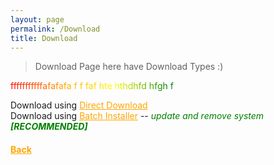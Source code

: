 ```yaml
---
layout: page
permalink: /Download
title: Download
---
```


> Download Page here have Download Types :)

<style>
    a {
        color: orange;
    }

    #rainbow {
        background: linear-gradient(to right, red, orange , yellow, green, cyan, blue, violet);
        color:transparent;
        background-clip: text;
    }
</style>

<p id="rainbow">fffffffffffafafafa f f faf hte hthdhfd hfgh f</p>

Download using <a href="Assets/Downloads/Minecraft_Java_Server.bat">Direct Download</a>\
Download using <a href="Assets/Downloads/Minecraft_Server_Menu_Installer.bat">Batch Installer</a> -- <i style="color: green;">update and remove system <b>[RECOMMENDED]</b></i>

<h4><a href=".">Back</a></h4>

<script>
</script>
